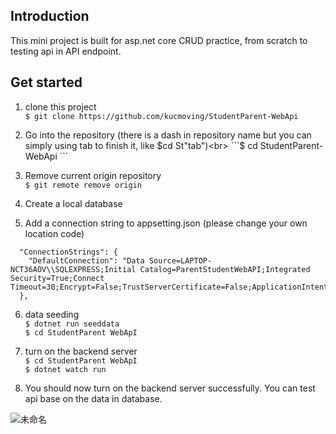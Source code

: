 <h2>Introduction</h2> 
This mini project is built for asp.net core CRUD practice, from scratch to testing api in API endpoint.

<h2>Get started</h2>

1. clone this project <br>
```$ git clone https://github.com/kucmoving/StudentParent-WebApi```

2. Go into the repository (there is a dash in repository name but you can simply using tab to finish it, like $cd St"tab")<br>
```$ cd StudentParent-WebApi ```

3. Remove current origin repository<br>
```$ git remote remove origin```

4. Create a local database

5. Add a connection string to appsetting.json (please change your own location code)<br>
```{
  "ConnectionStrings": {
    "DefaultConnection": "Data Source=LAPTOP-NCT36AOV\\SQLEXPRESS;Initial Catalog=ParentStudentWebAPI;Integrated Security=True;Connect Timeout=30;Encrypt=False;TrustServerCertificate=False;ApplicationIntent=ReadWrite;MultiSubnetFailover=False"
  },
  ```
  
6. data seeding <br>
```$ dotnet run seeddata```<br>
```$ cd StudentParent WebApI```

7. turn on the backend server<br>
```$ cd StudentParent WebApI```<br>
```$ dotnet watch run```

8. You should now turn on the backend server successfully. You can test api base on the data in database.

![未命名](https://user-images.githubusercontent.com/92262463/179341772-6f2077d0-11da-4adc-919c-bd0550a77f51.jpg)


